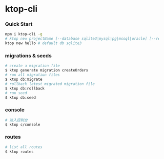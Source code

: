 # ktop-cli

### Quick Start

```bash
npm i ktop-cli -g
# ktop new projectName [--database sqlite3|mysql|pg|mssql|oracle] [--registry https://registry.npm.taobao.org]
ktop new hello # default db sqlite3
```


### migrations & seeds
```bash
# create a migration file
$ ktop generate migration createOrders
# run all migration files
$ ktop db:migrate
# rollback latest migrated migration file  
$ ktop db:rollback
# run seed
$ ktop db:seed
```

### console

```bash
# 进入控制台
$ ktop c/console
```

### routes

```bash
# list all routes
$ ktop routes
```


